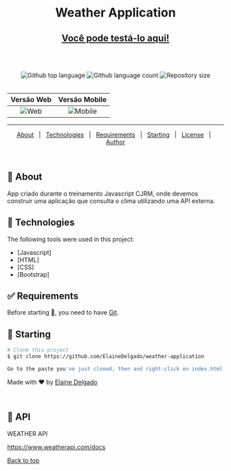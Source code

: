 
<h1 align="center">Weather Application</h1>
 <h2 align="center"><a href="https://appweathercjrm.netlify.app/">Você pode testá-lo aqui!</a> </h2> 

<br>
<br>
<p align="center">
  <img alt="Github top language" src="https://img.shields.io/github/languages/top/ElaineDelgado/weather-application?color=56BEB8">

  <img alt="Github language count" src="https://img.shields.io/github/languages/count/ElaineDelgado/weather-application?color=56BEB8">

  <img alt="Repository size" src="https://img.shields.io/github/repo-size/ElaineDelgado/weather-application?color=56BEB8">
	<br>
<br>
</p>


Versão Web                 |  Versão Mobile
:-------------------------:|:-------------------------:
![Web ](https://i.imgur.com/jlHm7Xj.png) |  ![Mobile](https://i.imgur.com/pK75Be1.png)


<hr>

<p align="center">
  <a href="#dart-about">About</a> &#xa0; | &#xa0; 
  <a href="#rocket-technologies">Technologies</a> &#xa0; | &#xa0;
  <a href="#white_check_mark-requirements">Requirements</a> &#xa0; | &#xa0;
  <a href="#checkered_flag-starting">Starting</a> &#xa0; | &#xa0;
  <a href="#memo-license">License</a> &#xa0; | &#xa0;
  <a href="https://github.com/ElaineDelgado" target="_blank">Author</a>
</p>

<br>

## :dart: About ##

App criado durante o treinamento Javascript CJRM, onde devemos construir uma aplicação que consulta o clima utilizando uma API externa.


## :rocket: Technologies ##

The following tools were used in this project:

- [Javascript]
- [HTML]
- [CSS]
- [Bootstrap]


## :white_check_mark: Requirements ##

Before starting :checkered_flag:, you need to have [Git](https://git-scm.com).

## :checkered_flag: Starting ##

```bash
# Clone this project
$ git clone https://github.com/ElaineDelgado/weather-application

Go to the paste you've just cloned, then and right-click on index.html file => open with => choose your browser.
```

Made with :heart: by <a href="https://github.com/ElaineDelgado" target="_blank">Elaine Delgado</a>

&#xa0;

## :memo: API ##

WEATHER API

https://www.weatherapi.com/docs

<a href="#top">Back to top</a>
